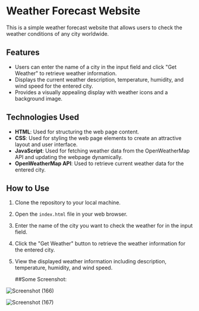 # Weather Forecast Website

This is a simple weather forecast website that allows users to check the weather conditions of any city worldwide.

## Features

- Users can enter the name of a city in the input field and click "Get Weather" to retrieve weather information.
- Displays the current weather description, temperature, humidity, and wind speed for the entered city.
- Provides a visually appealing display with weather icons and a background image.

## Technologies Used

- **HTML**: Used for structuring the web page content.
- **CSS**: Used for styling the web page elements to create an attractive layout and user interface.
- **JavaScript**: Used for fetching weather data from the OpenWeatherMap API and updating the webpage dynamically.
- **OpenWeatherMap API**: Used to retrieve current weather data for the entered city.
  
## How to Use

1. Clone the repository to your local machine.
2. Open the `index.html` file in your web browser.
3. Enter the name of the city you want to check the weather for in the input field.
4. Click the "Get Weather" button to retrieve the weather information for the entered city.
5. View the displayed weather information including description, temperature, humidity, and wind speed.


   ##Some Screenshot:

   
![Screenshot (166)](https://github.com/kurmideepak/Weather-Forecast/assets/140266333/a3aceabf-9cef-4cb7-bf43-f4a0efd4e9f1)

![Screenshot (167)](https://github.com/kurmideepak/Weather-Forecast/assets/140266333/4129e64c-32db-4978-932c-47173a303e12)
